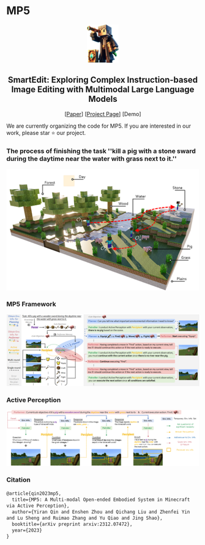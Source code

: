 # MP5
<p align="center"> <img src="Image/logo.png" height=100> </p>
<div align="center">
  
## SmartEdit: Exploring Complex Instruction-based Image Editing with Multimodal Large Language Models
[[Paper](https://arxiv.org/abs/2312.07472)]
[[Project Page](https://iranqin.github.io/MP5.github.io/)]
[Demo] <be>
</div>

We are currently organizing the code for MP5.
If you are interested in our work, please star ⭐ our project. 
<br>

### The process of finishing the task ''kill a pig with a stone sward during the daytime near the water with grass next to it.''
<p align="center">
  <img src="Image/motivation.png">
</p>


### MP5 Framework
<p align="center">
  <img src="Image/pipeline.png">
</p>

### Active Perception
<p align="center">
  <img src="Image/active_perception.png">
</p>

### Citation	
```
@article{qin2023mp5,
  title={MP5: A Multi-modal Open-ended Embodied System in Minecraft via Active Perception},
  author={Yiran Qin and Enshen Zhou and Qichang Liu and Zhenfei Yin and Lu Sheng and Ruimao Zhang and Yu Qiao and Jing Shao},
  booktitle={arXiv preprint arxiv:2312.07472},
  year={2023}
}
```